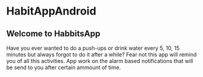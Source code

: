 # HabitAppAndroid

## Welcome to HabbitsApp

Have you ever wanted to do a push-ups or drink water every 5, 10, 15 minutes but always forgot to do it after a while? Fear not this app will remind you of all this activities. App work on the alarm based notifications that will be send to you after certain ammount of time. 